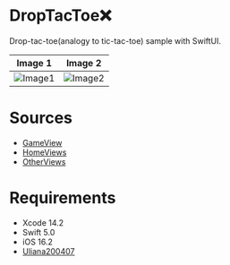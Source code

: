 # DropTacToe❌

 Drop-tac-toe(analogy to tic-tac-toe) sample with SwiftUI.

Image 1 | Image 2
:-: | :-:
![Image1](https://i.imgur.com/17LLmad.png) | ![Image2](https://i.imgur.com/QYAyLhD.png)

# Sources

- [GameView](./DropTacToe/tree/main/DropTacToe/GameView)
- [HomeViews](./DropTacToe/tree/main/DropTacToe/HomeView)
- [OtherViews](./DropTacToe/tree/main/DropTacToe/OtherViews)
# Requirements

- Xcode 14.2
- Swift 5.0
- iOS 16.2
- [Uliana200407](https://github.com/Uliana200407)

